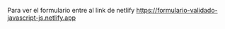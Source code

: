 Para ver el formulario entre al link de netlify https://formulario-validado-javascript-js.netlify.app
